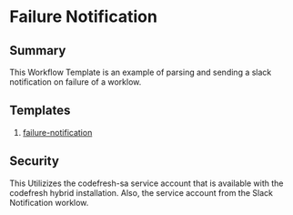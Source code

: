 # Failure Notification

## Summary

This Workflow Template is an example of parsing and sending a slack notification on failure of a worklow.

## Templates

1. [failure-notification](https://github.com/codefresh-io/argo-hub/blob/main/examples/failure-notification/versions/0.0.1/docs/failure-notification.md)

## Security

This Utilizizes the codefresh-sa service account that is available with the codefresh hybrid installation.  Also, the service account from the Slack Notification worklow.
